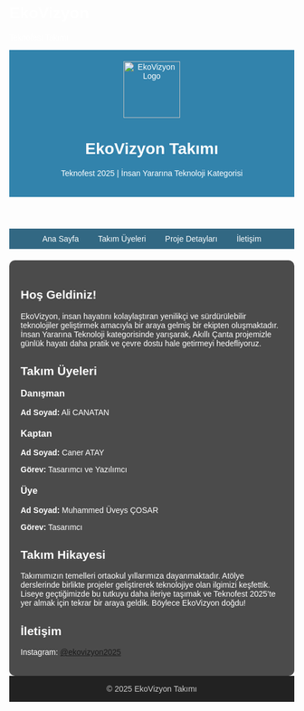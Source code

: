# EkoVizyon
Teknofest Takımı
<!DOCTYPE html>
<html lang="tr">
<head>
  <meta charset="UTF-8">
  <title>EkoVizyon Takımı</title>
  <style>
    body {
      font-family: Arial, sans-serif;
      margin: 0;
      background: url('https://upload.wikimedia.org/wikipedia/commons/b/b4/Flag_of_Turkey.svg') no-repeat center center fixed;
      background-size: cover;
      color: white;
    }
    header {
      background-color: rgba(0, 102, 153, 0.8);
      color: white;
      padding: 20px;
      text-align: center;
    }
    nav {
      background: rgba(0, 68, 102, 0.8);
      padding: 10px;
      text-align: center;
    }
    nav a {
      color: white;
      margin: 0 15px;
      text-decoration: none;
    }
    .content {
      padding: 20px;
      background-color: rgba(0, 0, 0, 0.7);
      border-radius: 10px;
      margin-top: 20px;
    }
    footer {
      background-color: #222;
      color: #ccc;
      text-align: center;
      padding: 15px;
    }
    .team-member {
      margin-bottom: 20px;
    }
    .team-member h3 {
      margin-top: 0;
    }
  </style>
</head>
<body>

<header>
  <img src="https://drive.google.com/uc?export=view&id=1q9Dz48sHo2nAvY115P03JVJDngHXlCxn" alt="EkoVizyon Logo" style="height:100px;">
  <h1>EkoVizyon Takımı</h1>
  <p>Teknofest 2025 | İnsan Yararına Teknoloji Kategorisi</p>
</header>

<nav>
  <a href="#">Ana Sayfa</a>
  <a href="#">Takım Üyeleri</a>
  <a href="#">Proje Detayları</a>
  <a href="#">İletişim</a>
</nav>

<div class="content">
  <h2>Hoş Geldiniz!</h2>
  <p>EkoVizyon, insan hayatını kolaylaştıran yenilikçi ve sürdürülebilir teknolojiler geliştirmek amacıyla bir araya gelmiş bir ekipten oluşmaktadır. İnsan Yararına Teknoloji kategorisinde yarışarak, Akıllı Çanta projemizle günlük hayatı daha pratik ve çevre dostu hale getirmeyi hedefliyoruz.</p>

  <h2>Takım Üyeleri</h2>

  <div class="team-member">
    <h3>Danışman</h3>
    <p><strong>Ad Soyad:</strong> Ali CANATAN</p>
  </div>

  <div class="team-member">
    <h3>Kaptan</h3>
    <p><strong>Ad Soyad:</strong> Caner ATAY</p>
    <p><strong>Görev:</strong> Tasarımcı ve Yazılımcı</p>
  </div>

  <div class="team-member">
    <h3>Üye</h3>
    <p><strong>Ad Soyad:</strong> Muhammed Üveys ÇOSAR</p>
    <p><strong>Görev:</strong> Tasarımcı</p>
  </div>

  <h2>Takım Hikayesi</h2>
  <p>Takımımızın temelleri ortaokul yıllarımıza dayanmaktadır. Atölye derslerinde birlikte projeler geliştirerek teknolojiye olan ilgimizi keşfettik. Liseye geçtiğimizde bu tutkuyu daha ileriye taşımak ve Teknofest 2025’te yer almak için tekrar bir araya geldik. Böylece EkoVizyon doğdu!</p>

  <h2>İletişim</h2>
  <p>Instagram: <a href="https://www.instagram.com/ekovizyon2025/" target="_blank">@ekovizyon2025</a></p>
</div>

<footer>
  &copy; 2025 EkoVizyon Takımı
</footer>

</body>
</html>
